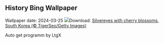 ## History Bing Wallpaper
Wallpaper date: 2024-03-25
![](https://www.bing.com/th?id=OHR.WhiteEyes_EN-US2249866810_UHD.jpg&w=1000)Download: [Silvereyes with cherry blossoms, South Korea (© TigerSeo/Getty Images)](https://www.bing.com/th?id=OHR.WhiteEyes_EN-US2249866810_UHD.jpg)

Auto get programm by LtgX
